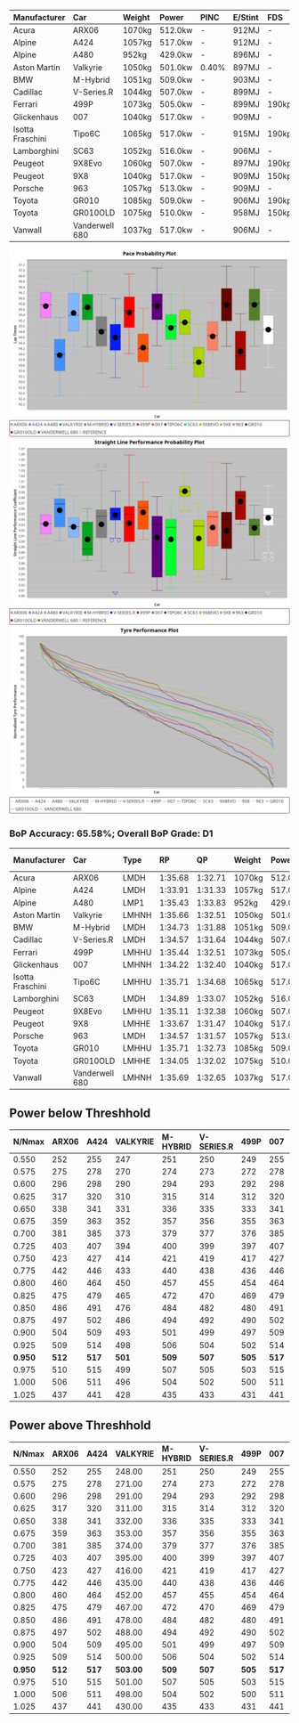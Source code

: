 | Manufacturer     | Car            | Weight | Power   | PINC    | E/Stint | FDS     |
|:-|:-|:-|:-|:-|:-|:-|
| Acura            | ARX06          | 1070kg | 512.0kw |    -    | 912MJ   |    -    |
| Alpine           | A424           | 1057kg | 517.0kw |    -    | 912MJ   |    -    |
| Alpine           | A480           | 952kg  | 429.0kw |    -    | 896MJ   |    -    |
| Aston Martin     | Valkyrie       | 1050kg | 501.0kw | 0.40%   | 897MJ   |    -    |
| BMW              | M-Hybrid       | 1051kg | 509.0kw |    -    | 903MJ   |    -    |
| Cadillac         | V-Series.R     | 1044kg | 507.0kw |    -    | 899MJ   |    -    |
| Ferrari          | 499P           | 1073kg | 505.0kw |    -    | 899MJ   | 190kph  |
| Glickenhaus      | 007            | 1040kg | 517.0kw |    -    | 909MJ   |    -    |
| Isotta Fraschini | Tipo6C         | 1065kg | 517.0kw |    -    | 915MJ   | 190kph  |
| Lamborghini      | SC63           | 1052kg | 516.0kw |    -    | 906MJ   |    -    |
| Peugeot          | 9X8Evo         | 1060kg | 507.0kw |    -    | 897MJ   | 190kph  |
| Peugeot          | 9X8            | 1040kg | 517.0kw |    -    | 909MJ   | 150kph  |
| Porsche          | 963            | 1057kg | 513.0kw |    -    | 909MJ   |    -    |
| Toyota           | GR010          | 1085kg | 509.0kw |    -    | 906MJ   | 190kph  |
| Toyota           | GR010OLD       | 1075kg | 510.0kw |    -    | 958MJ   | 150kph  |
| Vanwall          | Vanderwell 680 | 1037kg | 517.0kw |    -    | 906MJ   |    -    |

![PACECHART](./IMG/ACOMETHOD.png)
![STRAIGHTLINEPERFORMANCECHART](./IMG/ACOMETHOD_sp.png)
![TYREPERFORMANCECHART](./IMG/ACOMETHOD_tw.png)

### BoP Accuracy: 65.58%; Overall BoP Grade: D1
| Manufacturer     | Car            | Type  | RP      | QP      | Weight | Power¹  | Threshhold | PINC    | Power²   | E/Stint | AVG Vmax  | FDS     | RDLC | L/Stint | BOP-Grade | Model Accuracy | Model Points | Match% | SimDiff |
|:-|:-|:-|:-|:-|:-|:-|:-|:-|:-|:-|:-|:-|:-|:-|:-|:-|:-|:-|:-|
| Acura            | ARX06          | LMDH  | 1:35.68 | 1:32.71 | 1070kg | 512.0kw | 210.0kph   |    -    | 512.00kw |  912MJ  | 295.45kph |    -    | 1.00 | 40      | +E1       | 100.00%        | 996          | 58.59% | #       |
| Alpine           | A424           | LMDH  | 1:33.91 | 1:31.33 | 1057kg | 517.0kw | 210.0kph   |    -    | 517.00kw |  912MJ  | 302.00kph |    -    | 1.01 | 40      | -Ω1       | 97.47%         | 1810         | 44.23% | #       |
| Alpine           | A480           | LMP1  | 1:35.43 | 1:33.83 |  952kg | 429.0kw | 210.0kph   |    -    | 429.00kw |  896MJ  | 293.20kph |    -    | 0.98 | 37      | +C1       | 92.36%         | 1643         | 76.77% | +0.48   |
| Aston Martin     | Valkyrie       | LMHNH | 1:35.66 | 1:32.51 | 1050kg | 501.0kw | 210.0kph   | 0.40%   | 503.00kw |  897MJ  | 290.92kph |    -    | 1.03 | 40      | +Ω1       | 100.00%        | 466          | 49.33% | #       |
| BMW              | M-Hybrid       | LMDH  | 1:34.73 | 1:31.88 | 1051kg | 509.0kw | 210.0kph   |    -    | 509.00kw |  903MJ  | 296.70kph |    -    | 1.02 | 40      | -B1       | 100.00%        | 3339         | 89.71% | #       |
| Cadillac         | V-Series.R     | LMDH  | 1:34.57 | 1:31.64 | 1044kg | 507.0kw | 210.0kph   |    -    | 507.00kw |  899MJ  | 297.60kph |    -    | 1.03 | 40      | -B2       | 99.00%         | 6039         | 81.43% | #       |
| Ferrari          | 499P           | LMHHU | 1:35.44 | 1:32.51 | 1073kg | 505.0kw | 210.0kph   |    -    | 505.00kw |  899MJ  | 294.94kph | 190kph  | 1.03 | 40      | +C1       | 99.56%         | 7418         | 77.43% | #       |
| Glickenhaus      | 007            | LMHNH | 1:34.22 | 1:32.40 | 1040kg | 517.0kw | 210.0kph   |    -    | 517.00kw |  909MJ  | 300.87kph |    -    | 0.96 | 40      | -D2       | 93.90%         | 2170         | 63.36% | +2.19   |
| Isotta Fraschini | Tipo6C         | LMHHU | 1:35.71 | 1:34.68 | 1065kg | 517.0kw | 210.0kph   |    -    | 517.00kw |  915MJ  | 292.28kph | 190kph  | 1.06 | 40      | +Ω1       | 97.73%         | 129          | 34.79% | #       |
| Lamborghini      | SC63           | LMDH  | 1:34.89 | 1:33.07 | 1052kg | 516.0kw | 210.0kph   |    -    | 516.00kw |  906MJ  | 292.24kph |    -    | 1.05 | 40      | -A2       | 100.00%        | 784          | 94.84% | #       |
| Peugeot          | 9X8Evo         | LMHHU | 1:35.11 | 1:32.38 | 1060kg | 507.0kw | 210.0kph   |    -    | 507.00kw |  897MJ  | 305.62kph | 190kph  | 1.00 | 40      | +A2       | 100.00%        | 1889         | 93.70% | #       |
| Peugeot          | 9X8            | LMHHE | 1:33.67 | 1:31.47 | 1040kg | 517.0kw | 210.0kph   |    -    | 517.00kw |  909MJ  | 293.20kph | 150kph  | 1.04 | 40      | -Ω1       | 99.16%         | 4816         | 29.97% | +0.51   |
| Porsche          | 963            | LMDH  | 1:34.57 | 1:31.57 | 1057kg | 513.0kw | 210.0kph   |    -    | 513.00kw |  909MJ  | 295.23kph |    -    | 1.02 | 40      | -C1       | 100.00%        | 14574        | 76.94% | #       |
| Toyota           | GR010          | LMHHU | 1:35.71 | 1:32.73 | 1085kg | 509.0kw | 210.0kph   |    -    | 509.00kw |  906MJ  | 292.52kph | 190kph  | 1.02 | 40      | +E1       | 97.78%         | 5323         | 55.37% | #       |
| Toyota           | GR010OLD       | LMHHE | 1:34.05 | 1:32.02 | 1075kg | 510.0kw | 210.0kph   |    -    | 510.00kw |  958MJ  | 301.41kph | 150kph  | 1.02 | 40      | -E2       | 94.52%         | 690          | 52.38% | +0.35   |
| Vanwall          | Vanderwell 680 | LMHNH | 1:35.69 | 1:32.65 | 1037kg | 517.0kw | 210.0kph   |    -    | 517.00kw |  906MJ  | 296.40kph |    -    | 1.01 | 40      | +C2       | 95.37%         | 639          | 70.49% | +0.84   |

## Power below Threshhold
| N/Nmax    | ARX06   | A424    | VALKYRIE | M-HYBRID | V-SERIES.R | 499P    | 007     | TIPO6C  | SC63    | 9X8EVO  | 9X8     | 963     | GR010   | GR010OLD | VANDERWELL 680 | ​     | RPM      | A480    |
|:-|:-|:-|:-|:-|:-|:-|:-|:-|:-|:-|:-|:-|:-|:-|:-|:-|:-|:-|
|  0.550    |  252    |  255    |  247     |  251     |  250       |  249    |  255    |  255    |  254    |  250    |  255    |  253    |  251    |  251     |  255           |  ​    |   --     |   -     |
|  0.575    |  275    |  278    |  270     |  274     |  273       |  272    |  278    |  278    |  277    |  273    |  278    |  276    |  274    |  274     |  278           |  ​    |   --     |   -     |
|  0.600    |  296    |  298    |  290     |  294     |  293       |  292    |  298    |  298    |  298    |  293    |  298    |  296    |  294    |  295     |  298           |  ​    |   --     |   -     |
|  0.625    |  317    |  320    |  310     |  315     |  314       |  312    |  320    |  320    |  319    |  314    |  320    |  317    |  315    |  316     |  320           |  ​    |   --     |   -     |
|  0.650    |  338    |  341    |  331     |  336     |  335       |  333    |  341    |  341    |  340    |  335    |  341    |  338    |  336    |  337     |  341           |  ​    |   --     |   -     |
|  0.675    |  359    |  363    |  352     |  357     |  356       |  355    |  363    |  363    |  362    |  356    |  363    |  360    |  357    |  358     |  363           |  ​    |   --     |   -     |
|  0.700    |  381    |  385    |  373     |  379     |  377       |  376    |  385    |  385    |  384    |  377    |  385    |  382    |  379    |  380     |  385           |  ​    |   --     |   -     |
|  0.725    |  403    |  407    |  394     |  400     |  399       |  397    |  407    |  407    |  406    |  399    |  407    |  403    |  400    |  401     |  407           |  ​    |   --     |   -     |
|  0.750    |  423    |  427    |  414     |  421     |  419       |  417    |  427    |  427    |  427    |  419    |  427    |  424    |  421    |  422     |  427           |  ​    |   --     |   -     |
|  0.775    |  442    |  446    |  433     |  440     |  438       |  436    |  446    |  446    |  446    |  438    |  446    |  443    |  440    |  441     |  446           |  ​    |  5000    |  252    |
|  0.800    |  460    |  464    |  450     |  457     |  455       |  454    |  464    |  464    |  463    |  455    |  464    |  461    |  457    |  458     |  464           |  ​    |  5500    |  297    |
|  0.825    |  475    |  479    |  465     |  472     |  470       |  469    |  479    |  479    |  478    |  470    |  479    |  476    |  472    |  473     |  479           |  ​    |  6000    |  332    |
|  0.850    |  486    |  491    |  476     |  484     |  482       |  480    |  491    |  491    |  490    |  482    |  491    |  487    |  484    |  485     |  491           |  ​    |  6500    |  375    |
|  0.875    |  497    |  502    |  486     |  494     |  492       |  490    |  502    |  502    |  501    |  492    |  502    |  498    |  494    |  495     |  502           |  ​    |  7000    |  419    |
|  0.900    |  504    |  509    |  493     |  501     |  499       |  497    |  509    |  509    |  508    |  499    |  509    |  505    |  501    |  502     |  509           |  ​    |  7500    |  430    |
|  0.925    |  509    |  514    |  498     |  506     |  504       |  502    |  514    |  514    |  513    |  504    |  514    |  510    |  506    |  507     |  514           |  ​    |  8000    |  426    |
| **0.950** | **512** | **517** | **501**  | **509**  | **507**    | **505** | **517** | **517** | **516** | **507** | **517** | **513** | **509** | **510**  | **517**        | **​** | **8500** | **429** |
|  0.975    |  510    |  515    |  499     |  507     |  505       |  503    |  515    |  515    |  514    |  505    |  515    |  511    |  507    |  508     |  515           |  ​    |  9000    |  214    |
|  1.000    |  506    |  511    |  496     |  504     |  502       |  500    |  511    |  511    |  510    |  502    |  511    |  507    |  504    |  505     |  511           |  ​    |   --     |   -     |
|  1.025    |  437    |  441    |  428     |  435     |  433       |  431    |  441    |  441    |  441    |  433    |  441    |  438    |  435    |  436     |  441           |  ​    |   --     |   -     |

## Power above Threshhold
| N/Nmax    | ARX06   | A424    | VALKYRIE   | M-HYBRID | V-SERIES.R | 499P    | 007     | TIPO6C  | SC63    | 9X8EVO  | 9X8     | 963     | GR010   | GR010OLD | VANDERWELL 680 | ​     | RPM      | A480    |
|:-|:-|:-|:-|:-|:-|:-|:-|:-|:-|:-|:-|:-|:-|:-|:-|:-|:-|:-|
|  0.550    |  252    |  255    |  248.00    |  251     |  250       |  249    |  255    |  255    |  254    |  250    |  255    |  253    |  251    |  251     |  255           |  ​    |   --     |   -     |
|  0.575    |  275    |  278    |  271.00    |  274     |  273       |  272    |  278    |  278    |  277    |  273    |  278    |  276    |  274    |  274     |  278           |  ​    |   --     |   -     |
|  0.600    |  296    |  298    |  291.00    |  294     |  293       |  292    |  298    |  298    |  298    |  293    |  298    |  296    |  294    |  295     |  298           |  ​    |   --     |   -     |
|  0.625    |  317    |  320    |  311.00    |  315     |  314       |  312    |  320    |  320    |  319    |  314    |  320    |  317    |  315    |  316     |  320           |  ​    |   --     |   -     |
|  0.650    |  338    |  341    |  332.00    |  336     |  335       |  333    |  341    |  341    |  340    |  335    |  341    |  338    |  336    |  337     |  341           |  ​    |   --     |   -     |
|  0.675    |  359    |  363    |  353.00    |  357     |  356       |  355    |  363    |  363    |  362    |  356    |  363    |  360    |  357    |  358     |  363           |  ​    |   --     |   -     |
|  0.700    |  381    |  385    |  374.00    |  379     |  377       |  376    |  385    |  385    |  384    |  377    |  385    |  382    |  379    |  380     |  385           |  ​    |   --     |   -     |
|  0.725    |  403    |  407    |  395.00    |  400     |  399       |  397    |  407    |  407    |  406    |  399    |  407    |  403    |  400    |  401     |  407           |  ​    |   --     |   -     |
|  0.750    |  423    |  427    |  416.00    |  421     |  419       |  417    |  427    |  427    |  427    |  419    |  427    |  424    |  421    |  422     |  427           |  ​    |   --     |   -     |
|  0.775    |  442    |  446    |  435.00    |  440     |  438       |  436    |  446    |  446    |  446    |  438    |  446    |  443    |  440    |  441     |  446           |  ​    |  5000    |  252    |
|  0.800    |  460    |  464    |  452.00    |  457     |  455       |  454    |  464    |  464    |  463    |  455    |  464    |  461    |  457    |  458     |  464           |  ​    |  5500    |  297    |
|  0.825    |  475    |  479    |  467.00    |  472     |  470       |  469    |  479    |  479    |  478    |  470    |  479    |  476    |  472    |  473     |  479           |  ​    |  6000    |  332    |
|  0.850    |  486    |  491    |  478.00    |  484     |  482       |  480    |  491    |  491    |  490    |  482    |  491    |  487    |  484    |  485     |  491           |  ​    |  6500    |  375    |
|  0.875    |  497    |  502    |  488.00    |  494     |  492       |  490    |  502    |  502    |  501    |  492    |  502    |  498    |  494    |  495     |  502           |  ​    |  7000    |  419    |
|  0.900    |  504    |  509    |  495.00    |  501     |  499       |  497    |  509    |  509    |  508    |  499    |  509    |  505    |  501    |  502     |  509           |  ​    |  7500    |  430    |
|  0.925    |  509    |  514    |  500.00    |  506     |  504       |  502    |  514    |  514    |  513    |  504    |  514    |  510    |  506    |  507     |  514           |  ​    |  8000    |  426    |
| **0.950** | **512** | **517** | **503.00** | **509**  | **507**    | **505** | **517** | **517** | **516** | **507** | **517** | **513** | **509** | **510**  | **517**        | **​** | **8500** | **429** |
|  0.975    |  510    |  515    |  501.00    |  507     |  505       |  503    |  515    |  515    |  514    |  505    |  515    |  511    |  507    |  508     |  515           |  ​    |  9000    |  214    |
|  1.000    |  506    |  511    |  498.00    |  504     |  502       |  500    |  511    |  511    |  510    |  502    |  511    |  507    |  504    |  505     |  511           |  ​    |   --     |   -     |
|  1.025    |  437    |  441    |  430.00    |  435     |  433       |  431    |  441    |  441    |  441    |  433    |  441    |  438    |  435    |  436     |  441           |  ​    |   --     |   -     |
